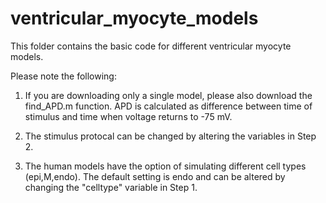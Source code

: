 # ventricular_myocyte_models

This folder contains the basic code for different ventricular myocyte models. 

Please note the following:
1) If you are downloading only a single model, please also download the find_APD.m function. 
APD is calculated as difference between time of stimulus and time when voltage returns to -75 mV. 

2) The stimulus protocal can be changed by altering the variables in Step 2. 

3) The human models have the option of simulating different cell types (epi,M,endo). The default setting is endo and can be altered by changing the "celltype" variable in Step 1. 
